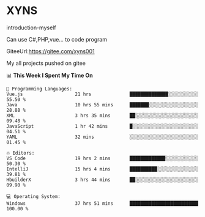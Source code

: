 # XYNS
introduction-myself

Can use C#,PHP,vue... to code program

GiteeUrl:https://gitee.com/xyns001

My all projects pushed on gitee

<!--START_SECTION:waka-->
📊 **This Week I Spent My Time On** 

```text
💬 Programming Languages: 
Vue.js                   21 hrs              ██████████████░░░░░░░░░░░   55.50 % 
Java                     10 hrs 55 mins      ███████░░░░░░░░░░░░░░░░░░   28.88 % 
XML                      3 hrs 35 mins       ██░░░░░░░░░░░░░░░░░░░░░░░   09.48 % 
JavaScript               1 hr 42 mins        █░░░░░░░░░░░░░░░░░░░░░░░░   04.51 % 
YAML                     32 mins             ░░░░░░░░░░░░░░░░░░░░░░░░░   01.45 % 

🔥 Editors: 
VS Code                  19 hrs 2 mins       █████████████░░░░░░░░░░░░   50.30 % 
IntelliJ                 15 hrs 4 mins       ██████████░░░░░░░░░░░░░░░   39.81 % 
HbuilderX                3 hrs 44 mins       ██░░░░░░░░░░░░░░░░░░░░░░░   09.90 % 

💻 Operating System: 
Windows                  37 hrs 51 mins      █████████████████████████   100.00 % 
```


<!--END_SECTION:waka-->
